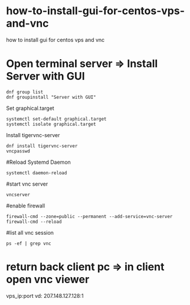# how-to-install-gui-for-centos-vps-and-vnc
how to install gui for centos vps and vnc

# Open terminal server => Install Server with GUI
```
dnf group list
dnf groupinstall "Server with GUI"
```

Set graphical.target
```
systemctl set-default graphical.target
systemctl isolate graphical.target
```

Install tigervnc-server
```
dnf install tigervnc-server
vncpasswd
```

#Reload Systemd Daemon
```
systemctl daemon-reload
```

#start vnc server
```
vncserver
```

#enable firewall
```
firewall-cmd --zone=public --permanent --add-service=vnc-server
firewall-cmd --reload
```
#list all vnc session
```
ps -ef | grep vnc
```

# return back client pc => in client open vnc viewer
vps_ip:port
vd: 207.148.127.128:1


